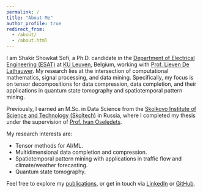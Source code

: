 ```yaml
---
permalink: /
title: "About Me"
author_profile: true
redirect_from: 
  - /about/
  - /about.html
---
```


I am Shakir Showkat Sofi, a Ph.D. candidate in the [Department of Electrical Engineering (ESAT)](https://www.esat.kuleuven.be/) at [KU Leuven](https://www.kuleuven.be/kuleuven/), Belgium, working with [Prof. Lieven De Lathauwer](https://www.esat.kuleuven.be/stadius/stadiusincludes/person.php?id=22). My research lies at the intersection of computational mathematics, signal processing, and data mining. Specifically, my focus is on tensor decompositions for data compression, data completion, and their applications in quantum state tomography and spatiotemporal pattern mining.

Previously, I earned an M.Sc. in Data Science from the [Skolkovo Institute of Science and Technology (Skoltech)](https://www.skoltech.ru/en/) in Russia, where I completed my thesis under the supervision of [Prof. Ivan Oseledets](https://oseledets.github.io/). 

My research interests are: <br>
- Tensor methods for AI/ML.
- Multidimensional data completion and compression.
- Spatiotemporal pattern mining with applications in traffic flow and climate/weather forecasting.
- Quantum state tomography.

Feel free to explore my [publications](https://shakirsofi.github.io/publications), or get in touch via [LinkedIn](https://www.linkedin.com/in/shakir-sofi-203945110) or [GitHub](https://github.com/ShakirSofi).
